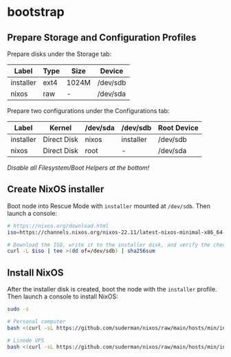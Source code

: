 # bootstrap

## Prepare Storage and Configuration Profiles

Prepare disks under the Storage tab:

| Label     | Type    | Size  | Device   |
| --------- | ------- | ----- | -------- |
| installer | ext4    | 1024M | /dev/sdb |
| nixos     | raw     | -     | /dev/sda |


Prepare two configurations under the Configurations tab:

| Label     | Kernel      | /dev/sda | /dev/sdb  | Root Device |
| --------- | ----------- | -------- | --------- | ----------- |
| installer | Direct Disk | nixos    | installer | /dev/sdb    |
| nixos     | Direct Disk | root     | -         | /dev/sda    |

*Disable all Filesystem/Boot Helpers at the bottom!*

## Create NixOS installer

Boot node into Rescue Mode with `installer` mounted at `/dev/sdb`. Then launch a console:

```zsh
# https://nixos.org/download.html
iso=https://channels.nixos.org/nixos-22.11/latest-nixos-minimal-x86_64-linux.iso

# Download the ISO, write it to the installer disk, and verify the checksum:
curl -L $iso | tee >(dd of=/dev/sdb) | sha256sum
```

## Install NixOS

After the installer disk is created, boot the node with the `installer` profile. 
Then launch a console to install NixOS:

```zsh
sudo -s

# Personal computer
bash <(curl -sL https://github.com/suderman/nixos/raw/main/hosts/min/install.sh)

# Linode VPS
bash <(curl -sL https://github.com/suderman/nixos/raw/main/hosts/min/install.sh) LINODE
```
